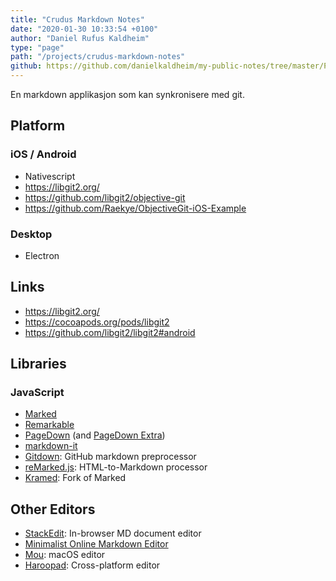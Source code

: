 ```yaml
---
title: "Crudus Markdown Notes"
date: "2020-01-30 10:33:54 +0100"
author: "Daniel Rufus Kaldheim"
type: "page"
path: "/projects/crudus-markdown-notes"
github: https://github.com/danielkaldheim/my-public-notes/tree/master/Projects/Crudus%20MD%20Notes
---
```



En markdown applikasjon som kan synkronisere med git.

## Platform

### iOS / Android

- Nativescript
- <https://libgit2.org/>
- <https://github.com/libgit2/objective-git>
- <https://github.com/Raekye/ObjectiveGit-iOS-Example>

### Desktop

- Electron

## Links

- <https://libgit2.org/>
- <https://cocoapods.org/pods/libgit2>
- <https://github.com/libgit2/libgit2#android>

## Libraries

### JavaScript

- [Marked](https://github.com/chjj/marked)
- [Remarkable](https://github.com/jonschlinkert/remarkable)
- [PageDown](https://code.google.com/p/pagedown/) (and [PageDown Extra](https://github.com/jmcmanus/pagedown-extra))
- [markdown-it](https://github.com/markdown-it/markdown-it)
- [Gitdown](https://github.com/gajus/gitdown): GitHub markdown preprocessor
- [reMarked.js](https://github.com/leeoniya/reMarked.js): HTML-to-Markdown processor
- [Kramed](https://github.com/GitbookIO/kramed): Fork of Marked

## Other Editors

- [StackEdit](https://stackedit.io): In-browser MD document editor
- [Minimalist Online Markdown Editor](http://markdown.pioul.fr/)
- [Mou](http://25.io/mou/): macOS editor
- [Haroopad](http://pad.haroopress.com/user.html): Cross-platform editor
